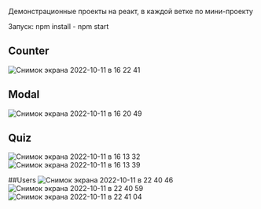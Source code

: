 Демонстрационные проекты на реакт, в каждой ветке по мини-проекту

Запуск: npm install - npm start

## Counter
![Снимок экрана 2022-10-11 в 16 22 41](https://user-images.githubusercontent.com/42740538/195053290-a2dbcdff-273d-4244-9b73-42baedcbf083.png)

## Modal
![Снимок экрана 2022-10-11 в 16 20 49](https://user-images.githubusercontent.com/42740538/195053306-4157d526-0a3c-4e52-b14f-38fb161f65e4.png)

## Quiz
![Снимок экрана 2022-10-11 в 16 13 32](https://user-images.githubusercontent.com/42740538/195053327-3e806f0e-0d1a-41f6-af3a-056b9fd144fe.png)
![Снимок экрана 2022-10-11 в 16 13 39](https://user-images.githubusercontent.com/42740538/195053330-93cdaf36-8bcc-4c75-886e-0a4bb7966aea.png)

##Users
![Снимок экрана 2022-10-11 в 22 40 46](https://user-images.githubusercontent.com/42740538/195138050-3f04380f-6fd1-40ee-9d4b-f4a1b1af0ebd.png)
![Снимок экрана 2022-10-11 в 22 40 59](https://user-images.githubusercontent.com/42740538/195138058-0e22a2c1-50fb-419f-9d35-588f2c95a7ae.png)
![Снимок экрана 2022-10-11 в 22 41 04](https://user-images.githubusercontent.com/42740538/195138068-462920b3-d61a-4ff0-bc0c-498773b069a2.png)
